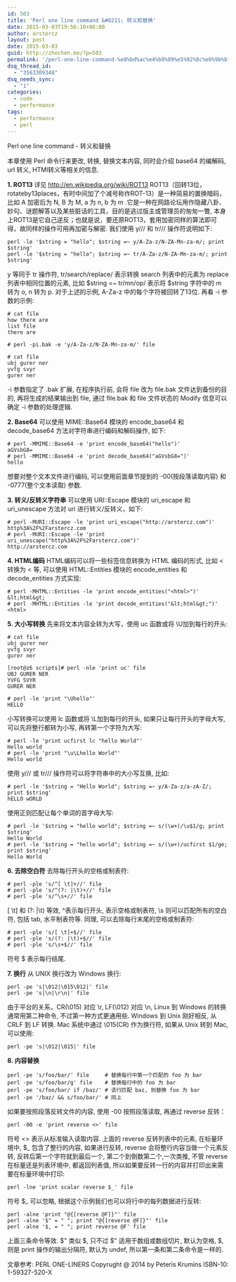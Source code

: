 ```yaml
---
id: 503
title: 'Perl one line command &#8211; 转义和替换'
date: 2015-03-03T19:56:10+08:00
author: arstercz
layout: post
date: 2015-03-03
guid: http://zhechen.me/?p=503
permalink: '/perl-one-line-command-%e8%bd%ac%e4%b9%89%e5%92%8c%e6%9b%bf%e6%8d%a2/'
dsq_thread_id:
  - "3563309348"
dsq_needs_sync:
  - "1"
categories:
  - code
  - performance
tags:
  - performance
  - perl
---
```

Perl one line command - 转义和替换

本章使用 Perl 命令行来更改, 转换, 替换文本内容, 同时会介绍 base64 的编解码, url 转义, HTMl转义等相关的信息.

<strong>1. ROT13 </strong>
详见 <a href=http://en.wikipedia.org/wiki/ROT13>http://en.wikipedia.org/wiki/ROT13</a>
ROT13（回转13位，rotateby13places，有时中间加了个减号称作ROT-13）是一种简易的置换暗码，比如 A 加密后为 N, B 为 M, a 为 n, b 为 m .它是一种在网路论坛用作隐藏八卦、妙句、谜题解答以及某些脏话的工具，目的是逃过版主或管理员的匆匆一瞥, 本身上ROT13是它自己逆反；也就是说，要还原ROT13，套用加密同样的算法即可得，故同样的操作可用再加密与解密. 我们使用 y/// 和 tr/// 操作符说明如下:
```
perl -le '$string = "hello"; $string =~ y/A-Za-z/N-ZA-Mn-za-m/; print $string'
perl -le '$string = "hello"; $string =~ tr/A-Za-z/N-ZA-Mn-za-m/; print $string'
```
<!--more-->


y 等同于 tr 操作符, tr/search/replace/ 表示转换 search 列表中的元素为 replace 列表中相同位置的元素, 比如 $string =~ tr/mn/op/ 表示将 $string 字符中的 m 转为 o, n 转为 p. 对于上述的示例, A-Za-z 中的每个字符被回转了13位. 再看 -i 参数的示例:
```
# cat file 
how there are
list file
there are

# perl -pi.bak -e 'y/A-Za-z/N-ZA-Mn-za-m/' file

# cat file
ubj gurer ner
yvfg svyr
gurer ner
```
-i 参数指定了 .bak 扩展, 在程序执行前, 会将 file 改为 file.bak 文件达到备份的目的, 再将生成的结果输出到 file, 通过 file.bak 和 file 文件状态的 Modify 信息可以确定 -i 参数的处理逻辑.

<strong>2. Base64</strong>
可以使用 MIME::Base64 模块的 encode_base64 和 decode_base64 方法对字符串进行编码和解码操作, 如下:
```
# perl -MMIME::Base64 -e 'print encode_base64("hello")'
aGVsbG8=
# perl -MMIME::Base64 -e 'print decode_base64("aGVsbG8=")'
hello
```
想要对整个文本文件进行编码, 可以使用前面章节提到的 -00(按段落读取内容) 和 -0777(整个文本读取) 参数.

<strong>3. 转义/反转义字符串</strong>
可以使用 URI::Escape 模块的 uri_escape 和 uri_unescape 方法对 uri 进行转义/反转义，如下:
```
# perl -MURI::Escape -le 'print uri_escape("http://arstercz.com")'
http%3A%2F%2Farstercz.com
# perl -MURI::Escape -le 'print uri_unescape("http%3A%2F%2Farstercz.com")'
http://arstercz.com
```

<strong>4. HTML编码</strong>
HTML编码可以将一些标签信息转换为 HTML 编码的形式, 比如 < 转换为 &lt; 等, 可以使用 HTML::Entities 模块的 encode_entities 和 decode_entities 方式实现:
```
# perl -MHTML::Entities -le 'print encode_entities("<html>")'
&lt;html&gt;
# perl -MHTML::Entities -le 'print decode_entities("&lt;html&gt;")'
<html>
```

<strong>5. 大小写转换</strong>
先来将文本内容全转为大写，使用 uc 函数或将 \U加到每行的开头:
```
# cat file
ubj gurer ner
yvfg svyr
gurer ner

[root@z6 scripts]# perl -nle 'print uc' file
UBJ GURER NER
YVFG SVYR
GURER NER

# perl -le 'print "\Uhello"'
HELLO
```
小写转换可以使用 lc 函数或将 \L加到每行的开头, 如果只让每行开头的字母大写, 可以先将整行都转为小写, 再转第一个字符为大写:
```
# perl -le 'print ucfirst lc "hello World"'
Hello world
# perl -le 'print "\u\Lhello World"'
Hello world
```

使用 y/// 或 tr/// 操作符可以将字符串中的大小写互换, 比如:
```
# perl -le '$string = "Hello World"; $string =~ y/A-Za-z/a-zA-Z/; print $string'
hELLO wORLD
```
使用正则匹配让每个单词的首字母大写:
```
# perl -le '$string = "hello world"; $string =~ s/(\w+)/\u$1/g; print $string'
Hello World
# perl -le '$string = "hello world"; $string =~ s/(\w+)/ucfirst $1/ge; print $string'
Hello World
```

<strong>6. 去除空白符</strong>
去除每行开头的空格或制表符:
```
# perl -ple 's/^[ \t]+//' file
# perl -ple 's/^(?: |\t)+//' file
# perl -ple 's/^\s+//' file
```
[ \t] 和 (?: |\t) 等效, ^表示每行开头, 表示空格或制表符, \s 则可以匹配所有的空白符, 包括 tab, 水平制表符等.
同理, 可以去除每行末尾的空格或制表符:
```
# perl -ple 's/[ \t]+$//' file
# perl -ple 's/(?: |\t)+$//' file
# perl -ple 's/\s+$//' file
```
符号 $ 表示每行结尾.

<strong>7. 换行</strong>
从 UNIX 换行改为 Windows 换行:
```
perl -pe 's|\012|\015\012|' file
perl -pe 's|\n|\r\n|' file
```
由于平台的关系，CR(\015) 对应 \r, LF(\012) 对应 \n, Linux 到 Windows 的转换通常用第二种命令, 不过第一种方式更通用些. Windows 到 Unix 刚好相反, 从 CRLF 到 LF 转换.
Mac 系统中通过 \015(CR) 作为换行符, 如果从 Unix 转到 Mac, 可以使用:
```
perl -pe 's|\012|\015|' file
```

<strong>8. 内容替换</strong>
```
perl -pe 's/foo/bar/' file     # 替换每行中第一个匹配的 foo 为 bar
perl -pe 's/foo/bar/g' file    # 替换每行中的 foo 为 bar
perl -pe 's/foo/bar/ if /baz/' # 该行匹配 baz, 则替换 foo 为 bar
perl -pe '/baz/ && s/foo/bar/' # 同上
```

如果要按照段落反转文件的内容, 使用 -00 按照段落读取, 再通过 reverse 反转：
```
perl -00 -e 'print reverse <>' file
```
符号 <> 表示从标准输入读取内容.
上面的 reverse 反转列表中的元素, 在标量环境中, $_ 包含了整行的内容, 如果进行反转, reverse 会将整行内容当做一个元素反转, 反转后第一个字符就到最后一个, 第二个到倒数第二个,一次类推, 不管 reverse 在标量还是列表环境中, 都返回列表值, 所以如果要反转一行的内容并打印出来需要在标量环境中打印:
```
perl -lne 'print scalar reverse $_' file
```
符号 $_ 可以忽略, 根据这个示例我们也可以将行中的每列数据进行反转:
```
perl -alne 'print "@{[reverse @F]}"' file
perl -alne '$" = " "; print "@{[reverse @F]}"' file
perl -alne '$, = " "; print reverse @F' file
```
上面三条命令等效. $" 类似 $, 只不过 $" 适用于数组或数组切片, 默认为空格, $, 则是 print 操作的输出分隔符, 默认为 undef,  所以第一条和第二条命令是一样的.

文章参考: PERL ONE-LINERS Copyrught @ 2014 by Peteris Krumins ISBN-10: 1-59327-520-X